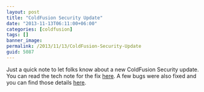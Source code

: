 ```yaml
---
layout: post
title: "ColdFusion Security Update"
date: "2013-11-13T06:11:00+06:00"
categories: [coldfusion]
tags: []
banner_image: 
permalink: /2013/11/13/ColdFusion-Security-Update
guid: 5087
---
```


Just a quick note to let folks know about a new ColdFusion Security update. You can read the tech note for the fix <a href="http://www.adobe.com/support/security/bulletins/apsb13-27.html">here</a>. A few bugs were also fixed and you can find those details <a href="http://helpx.adobe.com/coldfusion/kb/coldfusion-10-update-12.html">here</a>.
